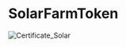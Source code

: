 # SolarFarmToken

![Certificate_Solar](https://user-images.githubusercontent.com/81981737/167459675-74e12df9-daa9-4554-b588-47997b78662a.jpg)
